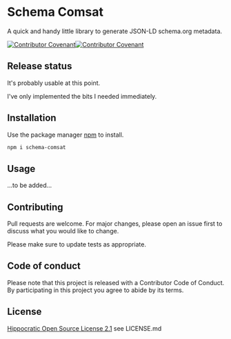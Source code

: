 # Schema Comsat

A quick and handy little library to generate JSON-LD schema.org metadata.

[![Contributor Covenant](https://img.shields.io/badge/Contributor%20Covenant-v2.1%20adopted-ff69b4.svg)](code_of_conduct.md)[![Contributor Covenant](https://img.shields.io/badge/license-Hippocratic%20OSL%202.0-4baaaa)](https://firstdonoharm.dev/)

## Release status

It's probably usable at this point.

I've only implemented the bits I needed immediately.

## Installation

Use the package manager [npm](https://https://www.npmjs.com/) to install.

```bash
npm i schema-comsat
```

## Usage

...to be added...

## Contributing

Pull requests are welcome. For major changes, please open an issue first to discuss what you would like to change.

Please make sure to update tests as appropriate.

## Code of conduct

Please note that this project is released with a Contributor Code of Conduct. By participating in this project you agree to abide by its terms.

## License

[Hippocratic Open Source License 2.1](https://firstdonoharm.dev/) see LICENSE.md